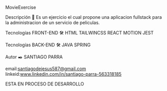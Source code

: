 MovieExercise

Descripción 📑 Es un ejercicio el cual propone una aplicacion fullstack para la administracion de un servicio de peliculas.

Tecnologías FRONT-END 🛠 HTML TAILWINCSS REACT MOTION JEST

Tecnologías BACK-END 🛠 JAVA SPRING

Autor ✒️ SANTIAGO PARRA

email:santiagodejesus587@gmail.com linkeid:www.linkedin.com/in/santiago-parra-563318185

ESTA EN PROCESO DE DESARROLLO
